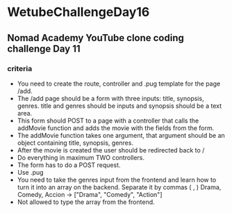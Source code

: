 # WetubeChallengeDay16

## Nomad Academy YouTube clone coding challenge Day 11

### criteria
- You need to create the route, controller and .pug template for the page /add.
- The /add page should be a form with three inputs: title, synopsis, genres. title and genres should be inputs and synopsis should be a text area.
- This form should POST to a page with a controller that calls the addMovie function and adds the movie with the fields from the form.
- The addMovie function takes one argument, that argument should be an object containing title, synopsis, genres.
- After the movie is created the user should be redirected back to /
- Do everything in maximum TWO controllers.
- The form has to do a POST request.
- Use .pug
- You need to take the genres input from the frontend and learn how to turn it into an array on the backend. Separate it by commas ( , ) Drama, Comedy, Accion -> ["Drama", "Comedy", "Action"]
- Not allowed to type the array from the frontend.
